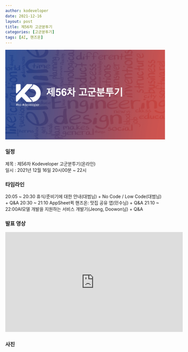 ```yaml
---
author: kodeveloper
date: 2021-12-16
layout: post
title: 제56차 고군분투기
categories: [고군분투기]
tags: [AI, 핸즈온]
---
```


![](/img/struggle/56/title.png)

### 일정

제목 : 제56차 Kodeveloper 고군분투기(온라인)  
일시 : 2021년 12월 16일 20시00분 ~ 22시   

### 타임라인

20:05 ~ 20:30 휴식/준비기에 대한 안내(대범님) + No Code / Low Code(대범님) + Q&A
20:30 ~ 21:10 AppSheet퀵 핸즈온: 맛집 공유 앱(민수님) + Q&A
21:10 ~ 22:00AI모델 개발을 지원하는 서비스 개발기(Jeong, Doowon님) + Q&A


### 발표 영상

<iframe width="560" height="315" src="https://www.youtube.com/watch?v=XdQCULP1FGQ" title="YouTube video player" frameborder="0" allow="accelerometer; autoplay; clipboard-write; encrypted-media; gyroscope; picture-in-picture" allowfullscreen></iframe>

### 사진

